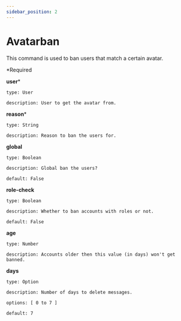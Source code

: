 ```yaml
---
sidebar_position: 2
---
```


# Avatarban

This command is used to ban users that match a certain avatar.

*Required

**user***

    type: User

    description: User to get the avatar from.

**reason***

    type: String

    description: Reason to ban the users for.

**global**

    type: Boolean

    description: Global ban the users?

    default: False

**role-check**

    type: Boolean

    description: Whether to ban accounts with roles or not.

    default: False

**age**

    type: Number

    description: Accounts older then this value (in days) won't get banned.

**days**

    type: Option

    description: Number of days to delete messages.

    options: [ 0 to 7 ]

    default: 7

